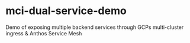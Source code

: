 # mci-dual-service-demo
Demo of exposing multiple backend services through GCPs multi-cluster ingress &amp; Anthos Service Mesh
